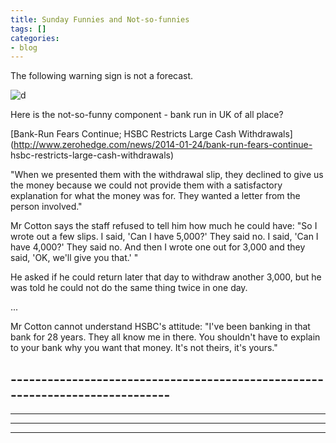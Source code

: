 ```yaml
---
title: Sunday Funnies and Not-so-funnies
tags: []
categories:
- blog
---
```

The following warning sign is not a forecast.
<!--more-->

![d](http://www.homolog.us/blogs/wp-content/uploads/2014/01/d.png)

Here is the not-so-funny component - bank run in UK of all place?

[Bank-Run Fears Continue; HSBC Restricts Large Cash
Withdrawals](http://www.zerohedge.com/news/2014-01-24/bank-run-fears-continue-
hsbc-restricts-large-cash-withdrawals)

>

"When we presented them with the withdrawal slip, they declined to give us the
money because we could not provide them with a satisfactory explanation for
what the money was for. They wanted a letter from the person involved."

Mr Cotton says the staff refused to tell him how much he could have: "So I
wrote out a few slips. I said, 'Can I have 5,000?' They said no. I said, 'Can
I have 4,000?' They said no. And then I wrote one out for 3,000 and they said,
'OK, we'll give you that.' "

He asked if he could return later that day to withdraw another 3,000, but he
was told he could not do the same thing twice in one day.

...

Mr Cotton cannot understand HSBC's attitude: "I've been banking in that bank
for 28 years. They all know me in there. You shouldn't have to explain to your
bank why you want that money. It's not theirs, it's yours."

\-----------------------------------------------------------------------------
----------
----------
----------
-----
